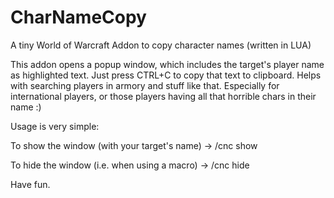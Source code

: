 # CharNameCopy
A tiny World of Warcraft Addon to copy character names (written in LUA)

This addon opens a popup window, which includes the target's player name as highlighted text. Just press CTRL+C to copy that text to clipboard. Helps with searching players in armory and stuff like that. Especially for international players, or those players having all that horrible chars in their name :)

Usage is very simple:

To show the window (with your target's name)  ->  /cnc show

To hide the window (i.e. when using a macro)  ->  /cnc hide

Have fun.
